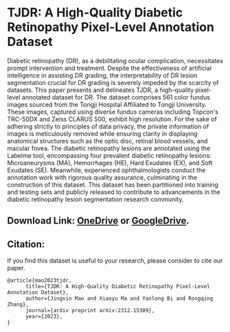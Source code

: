 # TJDR: A High-Quality Diabetic Retinopathy Pixel-Level Annotation Dataset
Diabetic retinopathy (DR), as a debilitating ocular complication, necessitates prompt intervention and treatment. Despite the effectiveness of artificial intelligence in assisting DR grading, the interpretability of DR lesion segmentation crucial for DR grading is severely impeded by the scarcity of datasets. This paper presents and delineates TJDR, a high-quality pixel-level annotated dataset for DR. 
The dataset comprises 561 color fundus images sourced from the Tongji Hospital Affiliated to Tongji University.
These images, captured using diverse fundus cameras including Topcon's TRC-50DX and Zeiss CLARUS 500, exhibit high resolution. For the sake of adhering strictly to principles of data privacy, the private information of images is meticulously removed while ensuring clarity in displaying anatomical structures such as the optic disc, retinal blood vessels, and macular fovea.
The diabetic retinopathy lesions are annotated using the Labelme tool, encompassing four prevalent diabetic retinopathy lesions: Microaneurysms (MA), Hemorrhages (HE), Hard Exudates (EX), and Soft Exudates (SE).
Meanwhile, experienced ophthalmologists conduct the annotation work with rigorous quality assurance, culminating in the construction of this dataset. This dataset has been partitioned into training and testing sets and publicly released to contribute to advancements in the diabetic retinopathy lesion segmentation research community.
## Download Link: [OneDrive](https://tongjieducn-my.sharepoint.com/:f:/g/personal/mjx_tongji_edu_cn/EkpOgfHgyS5Mo-cKcUheogoBc3mVIs2qB4vW0fF8EaFYVg?e=TAZOyN) or [GoogleDrive](https://drive.google.com/drive/folders/1RBAtPPAvX1KXiJrNsrJz7jSMCL3AgAJT?usp=sharing).

## Citation:
If you find this dataset is useful to your research, please consider to cite our paper.
```text
@article{mao2023tjdr,
      title={TJDR: A High-Quality Diabetic Retinopathy Pixel-Level Annotation Dataset}, 
      author={Jingxin Mao and Xiaoyu Ma and Yanlong Bi and Rongqing Zhang},
      journal={arXiv preprint arXiv:2312.15389},
      year={2023},
}
```
